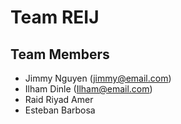 # Team REIJ

## Team Members

- Jimmy Nguyen (jimmy@email.com)
- Ilham Dinle (Ilham@email.com)
- Raid Riyad Amer    
- Esteban Barbosa
